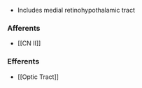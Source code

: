 - Includes medial retinohypothalamic tract
### Afferents
- [[CN II]]
### Efferents
- [[Optic Tract]] 